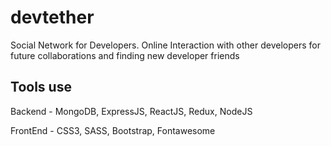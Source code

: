 # devtether

Social Network for Developers. Online Interaction with other developers for future collaborations and finding new developer friends

## Tools use

Backend - MongoDB, ExpressJS, ReactJS, Redux, NodeJS

FrontEnd - CSS3, SASS, Bootstrap, Fontawesome
